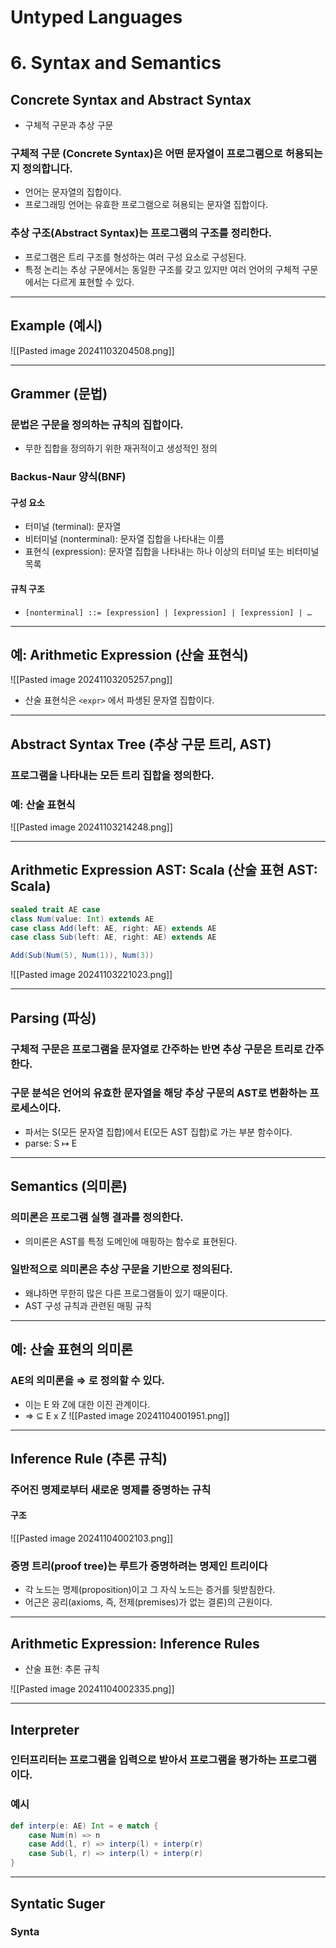 # **Untyped Languages**
# 6. Syntax and Semantics
## Concrete Syntax and Abstract Syntax
- 구체적 구문과 추상 구문

### 구체적 구문 (Concrete Syntax)은 어떤 문자열이 프로그램으로 허용되는지 정의합니다.
- 언어는 문자열의 집합이다.
- 프로그래밍 언어는 유효한 프로그램으로 혀용되는 문자열 집합이다.

### 추상 구조(Abstract Syntax)는 프로그램의 구조를 정리한다.
- 프로그램은 트리 구조를 형성하는 여러 구성 요소로 구성된다.
- 특정 논리는 추상 구문에서는 동일한 구조를 갖고 있지만 여러 언어의 구체적 구문에서는 다르게 표현할 수 있다.

---
## Example (예시)
![[Pasted image 20241103204508.png]]

---
## Grammer (문법)
### 문법은 구문을 정의하는 규칙의 집합이다.
- 무한 집합을 정의하기 위한 재귀적이고 생성적인 정의

### Backus-Naur 양식(BNF)
#### 구성 요소
- 터미널 (terminal): 문자열
- 비터미널 (nonterminal): 문자열 집합을 나타내는 이름
- 표현식 (expression): 문자열 집합을 나타내는 하나 이상의 터미널 또는 비터미널 목록

#### 규칙 구조
- `[nonterminal] ::= [expression] | [expression] | [expression] | …`

---
## 예: Arithmetic Expression (산술 표현식)
![[Pasted image 20241103205257.png]]

- 산술 표현식은 `<expr>` 에서 파생된 문자열 집합이다.

---
## Abstract Syntax Tree (추상 구문 트리, AST)
### 프로그램을 나타내는 모든 트리 집합을 정의한다.
### 예: 산술 표현식
![[Pasted image 20241103214248.png]]

---
## Arithmetic Expression AST: Scala (산술 표현 AST: Scala)

```scala
sealed trait AE case 
class Num(value: Int) extends AE 
case class Add(left: AE, right: AE) extends AE 
case class Sub(left: AE, right: AE) extends AE 

Add(Sub(Num(5), Num(1)), Num(3))
```

![[Pasted image 20241103221023.png]]

---
## Parsing (파싱)
### 구체적 구문은 프로그램을 문자열로 간주하는 반면 추상 구문은 트리로 간주한다.
### 구문 분석은 언어의 유효한 문자열을 해당 추상 구문의 AST로 변환하는 프로세스이다.
- 파서는 S(모든 문자열 집합)에서 E(모든 AST 집합)로 가는 부분 함수이다.
- parse: S $\mapsto$ E

---
## Semantics (의미론)
### 의미론은 프로그램 실행 결과를 정의한다.
- 의미론은 AST를 특정 도메인에 매핑하는 함수로 표현된다.

### 일반적으로 의미론은 추상 구문을 기반으로 정의된다.
- 왜냐하면 무한히 많은 다른 프로그램들이 있기 때문이다.
- AST 구성 규칙과 관련된 매핑 규칙

---
## 예: 산술 표현의 의미론
### AE의 의미론을 $\Rightarrow$ 로 정의할 수 있다.
- 이는 E 와 Z에 대한 이진 관계이다.
- $\Rightarrow$ $\subseteq$ E x Z
![[Pasted image 20241104001951.png]]

---
## Inference Rule (추론 규칙)
### 주어진 명제로부터 새로운 명제를 증명하는 규칙
#### 구조
![[Pasted image 20241104002103.png]]

### 증명 트리(proof tree)는 루트가 증명하려는 명제인 트리이다
- 각 노드는 명제(proposition)이고 그 자식 노드는 증거를 뒷받침한다.
- 어근은 공리(axioms, 즉, 전제(premises)가 없는 결론)의 근원이다.

---
## Arithmetic Expression: Inference Rules
- 산술 표현: 추론 규칙

![[Pasted image 20241104002335.png]]

---
## Interpreter
### 인터프리터는 프로그램을 입력으로 받아서 프로그램을 평가하는 프로그램이다.

### 예시
```scala
def interp(e: AE) Int = e match {
	case Num(n) => n
	case Add(l, r) => interp(l) + interp(r)
	case Sub(l, r) => interp(l) + interp(r)
}
```

---
## Syntatic Suger
### Synta